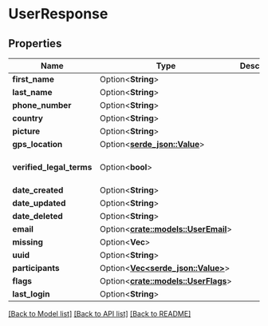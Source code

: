 # UserResponse

## Properties

Name | Type | Description | Notes
------------ | ------------- | ------------- | -------------
**first_name** | Option<**String**> |  | [optional]
**last_name** | Option<**String**> |  | [optional]
**phone_number** | Option<**String**> |  | [optional]
**country** | Option<**String**> |  | [optional]
**picture** | Option<**String**> |  | [optional]
**gps_location** | Option<[**serde_json::Value**](.md)> |  | [optional]
**verified_legal_terms** | Option<**bool**> |  | [optional][default to false]
**date_created** | Option<**String**> |  | [optional]
**date_updated** | Option<**String**> |  | [optional]
**date_deleted** | Option<**String**> |  | [optional]
**email** | Option<[**crate::models::UserEmail**](UserEmail.md)> |  | [optional]
**missing** | Option<**Vec<String>**> |  | [optional]
**uuid** | Option<**String**> |  | [optional]
**participants** | Option<[**Vec<serde_json::Value>**](serde_json::Value.md)> |  | [optional]
**flags** | Option<[**crate::models::UserFlags**](UserFlags.md)> |  | [optional]
**last_login** | Option<**String**> |  | [optional]

[[Back to Model list]](../README.md#documentation-for-models) [[Back to API list]](../README.md#documentation-for-api-endpoints) [[Back to README]](../README.md)


